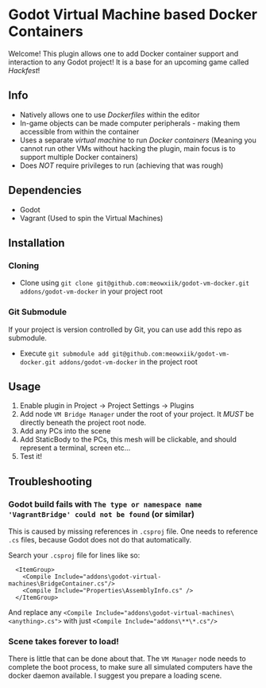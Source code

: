 # Godot Virtual Machine based Docker Containers

Welcome!
This plugin allows one to add Docker container support and interaction to any Godot project!
It is a base for an upcoming game called *Hackfest*!

## Info
- Natively allows one to use *Dockerfiles* within the editor
- In-game objects can be made computer peripherals - making them accessible from within the container
- Uses a separate *virtual machine* to run *Docker containers*
(Meaning you cannot run other VMs without hacking the plugin, main focus is to support multiple Docker containers)
- Does *NOT* require privileges to run (achieving that was rough)

## Dependencies

- Godot
- Vagrant (Used to spin the Virtual Machines)

## Installation

### Cloning

- Clone using `git clone git@github.com:meowxiik/godot-vm-docker.git addons/godot-vm-docker` in your project root

### Git Submodule

If your project is version controlled by Git, 
you can use add this repo as submodule.

- Execute `git submodule add git@github.com:meowxiik/godot-vm-docker.git addons/godot-vm-docker` in the project root


## Usage

1. Enable plugin in Project -> Project Settings -> Plugins
2. Add node `VM Bridge Manager` under the root of your project. It *MUST* be directly beneath the project root node.
3. Add any PCs into the scene
4. Add StaticBody to the PCs, this mesh will be clickable, and should represent a terminal, screen etc...
5. Test it!

## Troubleshooting

### Godot build fails with `The type or namespace name 'VagrantBridge' could not be found` (or similar)

This is caused by missing references in `.csproj` file.
One needs to reference `.cs` files, because Godot does not do that automatically.

Search your `.csproj` file for lines like so:

```
  <ItemGroup>
    <Compile Include="addons\godot-virtual-machines\BridgeContainer.cs"/>
    <Compile Include="Properties\AssemblyInfo.cs" />
  </ItemGroup>
```

And replace any `<Compile Include="addons\godot-virtual-machines\<anything>.cs">`
with just `<Compile Include="addons\**\*.cs"/>`

### Scene takes forever to load!
There is little that can be done about that.
The `VM Manager` node needs to complete the boot process, to make sure all simulated computers have the docker daemon available.
I suggest you prepare a loading scene.
